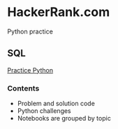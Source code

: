 # HackerRank.com
Python practice

## SQL
[Practice Python](https://www.hackerrank.com/domains/python)

### Contents
- Problem and solution code
- Python challenges
- Notebooks are grouped by topic

